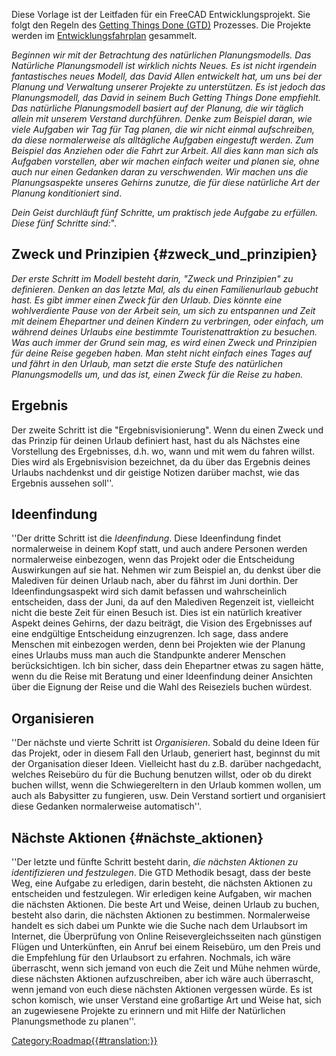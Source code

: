  Diese Vorlage ist der Leitfaden für ein FreeCAD Entwicklungsprojekt. Sie folgt den Regeln des [Getting Things Done (GTD)](http://en.wikipedia.org/wiki/Getting_Things_Done#Methodology) Prozesses. Die Projekte werden im [ Entwicklungsfahrplan](Development_roadmap/de.md) gesammelt.

*Beginnen wir mit der Betrachtung des natürlichen Planungsmodells. Das Natürliche Planungsmodell ist wirklich nichts Neues. Es ist nicht irgendein fantastisches neues Modell, das David Allen entwickelt hat, um uns bei der Planung und Verwaltung unserer Projekte zu unterstützen. Es ist jedoch das Planungsmodell, das David in seinem Buch Getting Things Done empfiehlt. Das natürliche Planungsmodell basiert auf der Planung, die wir täglich allein mit unserem Verstand durchführen. Denke zum Beispiel daran, wie viele Aufgaben wir Tag für Tag planen, die wir nicht einmal aufschreiben, da diese normalerweise als alltägliche Aufgaben eingestuft werden. Zum Beispiel das Anziehen oder die Fahrt zur Arbeit. All dies kann man sich als Aufgaben vorstellen, aber wir machen einfach weiter und planen sie, ohne auch nur einen Gedanken daran zu verschwenden. Wir machen uns die Planungsaspekte unseres Gehirns zunutze, die für diese natürliche Art der Planung konditioniert sind*.

*Dein Geist durchläuft fünf Schritte, um praktisch jede Aufgabe zu erfüllen. Diese fünf Schritte sind:*\".

## Zweck und Prinzipien {#zweck_und_prinzipien}

*Der erste Schritt im Modell besteht darin, \"Zweck und Prinzipien\" zu definieren. Denken an das letzte Mal, als du einen Familienurlaub gebucht hast. Es gibt immer einen Zweck für den Urlaub. Dies könnte eine wohlverdiente Pause von der Arbeit sein, um sich zu entspannen und Zeit mit deinem Ehepartner und deinen Kindern zu verbringen, oder einfach, um während deines Urlaubs eine bestimmte Touristenattraktion zu besuchen. Was auch immer der Grund sein mag, es wird einen Zweck und Prinzipien für deine Reise gegeben haben. Man steht nicht einfach eines Tages auf und fährt in den Urlaub, man setzt die erste Stufe des natürlichen Planungsmodells um, und das ist, einen Zweck für die Reise zu haben.*

## Ergebnis

Der zweite Schritt ist die \"Ergebnisvisionierung\". Wenn du einen Zweck und das Prinzip für deinen Urlaub definiert hast, hast du als Nächstes eine Vorstellung des Ergebnisses, d.h. wo, wann und mit wem du fahren willst. Dies wird als Ergebnisvision bezeichnet, da du über das Ergebnis deines Urlaubs nachdenkst und dir geistige Notizen darüber machst, wie das Ergebnis aussehen soll\'\'.

## Ideenfindung

\'\'Der dritte Schritt ist die *Ideenfindung*. Diese Ideenfindung findet normalerweise in deinem Kopf statt, und auch andere Personen werden normalerweise einbezogen, wenn das Projekt oder die Entscheidung Auswirkungen auf sie hat. Nehmen wir zum Beispiel an, du denkst über die Malediven für deinen Urlaub nach, aber du fährst im Juni dorthin. Der Ideenfindungsaspekt wird sich damit befassen und wahrscheinlich entscheiden, dass der Juni, da auf den Malediven Regenzeit ist, vielleicht nicht die beste Zeit für einen Besuch ist. Dies ist ein natürlich kreativer Aspekt deines Gehirns, der dazu beiträgt, die Vision des Ergebnisses auf eine endgültige Entscheidung einzugrenzen. Ich sage, dass andere Menschen mit einbezogen werden, denn bei Projekten wie der Planung eines Urlaubs muss man auch die Standpunkte anderer Menschen berücksichtigen. Ich bin sicher, dass dein Ehepartner etwas zu sagen hätte, wenn du die Reise mit Beratung und einer Ideenfindung deiner Ansichten über die Eignung der Reise und die Wahl des Reiseziels buchen würdest.

## Organisieren

\'\'Der nächste und vierte Schritt ist *Organisieren*. Sobald du deine Ideen für das Projekt, oder in diesem Fall den Urlaub, generiert hast, beginnst du mit der Organisation dieser Ideen. Vielleicht hast du z.B. darüber nachgedacht, welches Reisebüro du für die Buchung benutzen willst, oder ob du direkt buchen willst, wenn die Schwiegereltern in den Urlaub kommen wollen, um auch als Babysitter zu fungieren, usw. Dein Verstand sortiert und organisiert diese Gedanken normalerweise automatisch\'\'.

## Nächste Aktionen {#nächste_aktionen}

\'\'Der letzte und fünfte Schritt besteht darin, *die nächsten Aktionen zu identifizieren und festzulegen*. Die GTD Methodik besagt, dass der beste Weg, eine Aufgabe zu erledigen, darin besteht, die nächsten Aktionen zu entscheiden und festzulegen. Wir erledigen keine Aufgaben, wir machen die nächsten Aktionen. Die beste Art und Weise, deinen Urlaub zu buchen, besteht also darin, die nächsten Aktionen zu bestimmen. Normalerweise handelt es sich dabei um Punkte wie die Suche nach dem Urlaubsort im Internet, die Überprüfung von Online Reisevergleichsseiten nach günstigen Flügen und Unterkünften, ein Anruf bei einem Reisebüro, um den Preis und die Empfehlung für den Urlaubsort zu erfahren. Nochmals, ich wäre überrascht, wenn sich jemand von euch die Zeit und Mühe nehmen würde, diese nächsten Aktionen aufzuschreiben, aber ich wäre auch überrascht, wenn jemand von euch diese nächsten Aktionen vergessen würde. Es ist schon komisch, wie unser Verstand eine großartige Art und Weise hat, sich an zugewiesene Projekte zu erinnern und mit Hilfe der Natürlichen Planungsmethode zu planen\'\'.



[Category:Roadmap{{\#translation:}}](Category:Roadmap.md)
